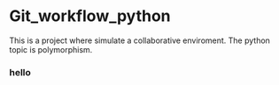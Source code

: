 # Git_workflow_python
This is a project where simulate a collaborative enviroment. The python topic is polymorphism. 
### hello ###
